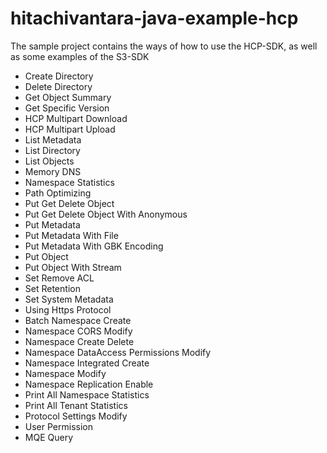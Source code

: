 # hitachivantara-java-example-hcp

The sample project contains the ways of how to use the HCP-SDK, as well as some examples of the S3-SDK
* Create Directory
* Delete Directory
* Get Object Summary
* Get Specific Version
* HCP Multipart Download
* HCP Multipart Upload
* List Metadata
* List Directory
* List Objects
* Memory DNS
* Namespace Statistics
* Path Optimizing
* Put Get Delete Object
* Put Get Delete Object With Anonymous
* Put Metadata
* Put Metadata With File
* Put Metadata With GBK Encoding
* Put Object
* Put Object With Stream
* Set Remove ACL
* Set Retention
* Set System Metadata
* Using Https Protocol
* Batch Namespace Create
* Namespace CORS Modify
* Namespace Create Delete
* Namespace DataAccess Permissions Modify
* Namespace Integrated Create
* Namespace Modify
* Namespace Replication Enable
* Print All Namespace Statistics
* Print All Tenant Statistics
* Protocol Settings Modify
* User Permission
* MQE Query
